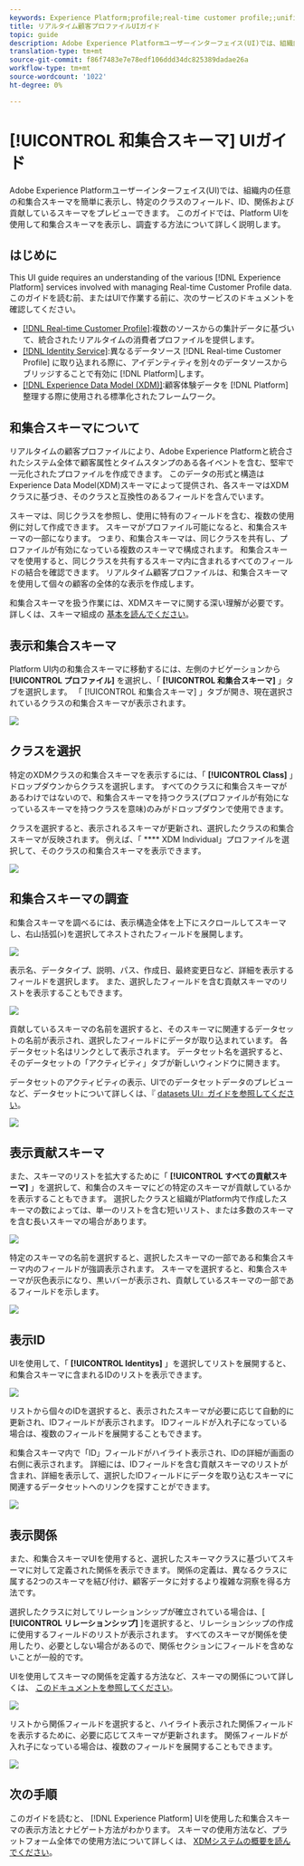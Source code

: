 ```yaml
---
keywords: Experience Platform;profile;real-time customer profile;;unified profile;Unified Profile;unified;Profile;rtcp;enable profile;Enable profile;Union schema;UNION PROFILE;union profile
title: リアルタイム顧客プロファイルUIガイド
topic: guide
description: Adobe Experience Platformユーザーインターフェイス(UI)では、組織内の任意の和集合スキーマを簡単に表示し、特定のクラスのフィールド、ID、関係および貢献しているスキーマをプレビューできます。 このガイドでは、Platform UIを使用して和集合スキーマを表示し、調査する方法について詳しく説明します。
translation-type: tm+mt
source-git-commit: f86f7483e7e78edf106ddd34dc825389dadae26a
workflow-type: tm+mt
source-wordcount: '1022'
ht-degree: 0%

---
```



# [!UICONTROL 和集合スキーマ] UIガイド

Adobe Experience Platformユーザーインターフェイス(UI)では、組織内の任意の和集合スキーマを簡単に表示し、特定のクラスのフィールド、ID、関係および貢献しているスキーマをプレビューできます。 このガイドでは、Platform UIを使用して和集合スキーマを表示し、調査する方法について詳しく説明します。

## はじめに

This UI guide requires an understanding of the various [!DNL Experience Platform] services involved with managing Real-time Customer Profile data. このガイドを読む前、またはUIで作業する前に、次のサービスのドキュメントを確認してください。

* [[!DNL Real-time Customer Profile]](../home.md):複数のソースからの集計データに基づいて、統合されたリアルタイムの消費者プロファイルを提供します。
* [[!DNL Identity Service]](../../identity-service/home.md):異なるデータソース [!DNL Real-time Customer Profile] に取り込まれる際に、アイデンティティを別々のデータソースからブリッジすることで有効に [!DNL Platform]します。
* [[!DNL Experience Data Model (XDM)]](../../xdm/home.md):顧客体験データを [!DNL Platform] 整理する際に使用される標準化されたフレームワーク。

## 和集合スキーマについて

リアルタイムの顧客プロファイルにより、Adobe Experience Platformと統合されたシステム全体で顧客属性とタイムスタンプのある各イベントを含む、堅牢で一元化されたプロファイルを作成できます。 このデータの形式と構造はExperience Data Model(XDM)スキーマによって提供され、各スキーマはXDMクラスに基づき、そのクラスと互換性のあるフィールドを含んでいます。

スキーマは、同じクラスを参照し、使用に特有のフィールドを含む、複数の使用例に対して作成できます。 スキーマがプロファイル可能になると、和集合スキーマの一部になります。 つまり、和集合スキーマは、同じクラスを共有し、プロファイルが有効になっている複数のスキーマで構成されます。 和集合スキーマを使用すると、同じクラスを共有するスキーマ内に含まれるすべてのフィールドの結合を確認できます。 リアルタイム顧客プロファイルは、和集合スキーマを使用して個々の顧客の全体的な表示を作成します。

和集合スキーマを扱う作業には、XDMスキーマに関する深い理解が必要です。 詳しくは、スキーマ組成の [基本を読んでください](../../xdm/schema/composition.md)。

## 表示和集合スキーマ

Platform UI内の和集合スキーマに移動するには、左側のナビゲーションから **[!UICONTROL プロファイル]** を選択し、「 **[!UICONTROL 和集合スキーマ]** 」タブを選択します。 「 [!UICONTROL 和集合スキーマ] 」タブが開き、現在選択されているクラスの和集合スキーマが表示されます。

![](../images/union-schema/union-schema-landing.png)

## クラスを選択

特定のXDMクラスの和集合スキーマを表示するには、「 **[!UICONTROL Class]** 」ドロップダウンからクラスを選択します。 すべてのクラスに和集合スキーマがあるわけではないので、和集合スキーマを持つクラス(プロファイルが有効になっているスキーマを持つクラスを意味)のみがドロップダウンで使用できます。

クラスを選択すると、表示されるスキーマが更新され、選択したクラスの和集合スキーマが反映されます。 例えば、「 **** XDM Individual」プロファイルを選択して、そのクラスの和集合スキーマを表示できます。

![](../images/union-schema/union-schema-class.png)

## 和集合スキーマの調査

和集合スキーマを調べるには、表示構造全体を上下にスクロールしてスキーマし、右山括弧(`>`)を選択してネストされたフィールドを展開します。

![](../images/union-schema/union-schema-explore.png)

表示名、データタイプ、説明、パス、作成日、最終変更日など、詳細を表示するフィールドを選択します。 また、選択したフィールドを含む貢献スキーマのリストを表示することもできます。

![](../images/union-schema/union-schema-explore-field.png)

貢献しているスキーマの名前を選択すると、そのスキーマに関連するデータセットの名前が表示され、選択したフィールドにデータが取り込まれています。 各データセット名はリンクとして表示されます。 データセット名を選択すると、そのデータセットの「アクティビティ」タブが新しいウィンドウに開きます。

データセットのアクティビティの表示、UIでのデータセットデータのプレビューなど、データセットについて詳しくは、『 [datasets UI』ガイドを参照してください](../../catalog/datasets/user-guide.md)。

![](../images/union-schema/union-schema-field-datasets.png)

## 表示貢献スキーマ

また、スキーマのリストを拡大するために「 **[!UICONTROL すべての貢献スキーマ]** 」を選択して、和集合のスキーマにどの特定のスキーマが貢献しているかを表示することもできます。 選択したクラスと組織がPlatform内で作成したスキーマの数によっては、単一のリストを含む短いリスト、または多数のスキーマを含む長いスキーマの場合があります。

![](../images/union-schema/union-schema-contributing-schemas.png)

特定のスキーマの名前を選択すると、選択したスキーマの一部である和集合スキーマ内のフィールドが強調表示されます。 スキーマを選択すると、和集合スキーマが灰色表示になり、黒いバーが表示され、貢献しているスキーマの一部であるフィールドを示します。

![](../images/union-schema/union-schema-select-schema.png)

## 表示ID

UIを使用して、「 **[!UICONTROL Identitys]** 」を選択してリストを展開すると、和集合スキーマに含まれるIDのリストを表示できます。

![](../images/union-schema/union-schema-identities.png)

リストから個々のIDを選択すると、表示されたスキーマが必要に応じて自動的に更新され、IDフィールドが表示されます。 IDフィールドが入れ子になっている場合は、複数のフィールドを展開することもできます。

和集合スキーマ内で「ID」フィールドがハイライト表示され、IDの詳細が画面の右側に表示されます。 詳細には、IDフィールドを含む貢献スキーマのリストが含まれ、詳細を表示して、選択したIDフィールドにデータを取り込むスキーマに関連するデータセットへのリンクを探すことができます。

![](../images/union-schema/union-schema-select-identity.png)

## 表示関係

また、和集合スキーマUIを使用すると、選択したスキーマクラスに基づいてスキーマに対して定義された関係を表示できます。 関係の定義は、異なるクラスに属する2つのスキーマを結び付け、顧客データに対するより複雑な洞察を得る方法です。

選択したクラスに対してリレーションシップが確立されている場合は、[ **[!UICONTROL リレーションシップ]** ]を選択すると、リレーションシップの作成に使用するフィールドのリストが表示されます。 すべてのスキーマが関係を使用したり、必要としない場合があるので、関係セクションにフィールドを含めないことが一般的です。

UIを使用してスキーマの関係を定義する方法など、スキーマの関係について詳しくは、 [このドキュメントを参照してください](../../xdm/tutorials/relationship-ui.md)。

![](../images/union-schema/union-schema-relationships.png)

リストから関係フィールドを選択すると、ハイライト表示された関係フィールドを表示するために、必要に応じてスキーマが更新されます。 関係フィールドが入れ子になっている場合は、複数のフィールドを展開することもできます。

![](../images/union-schema/union-schema-select-relationship.png)

## 次の手順

このガイドを読むと、 [!DNL Experience Platform] UIを使用した和集合スキーマの表示方法とナビゲート方法がわかります。 スキーマの使用方法など、プラットフォーム全体での使用方法について詳しくは、 [XDMシステムの概要を読んでください](../../xdm/home.md)。
